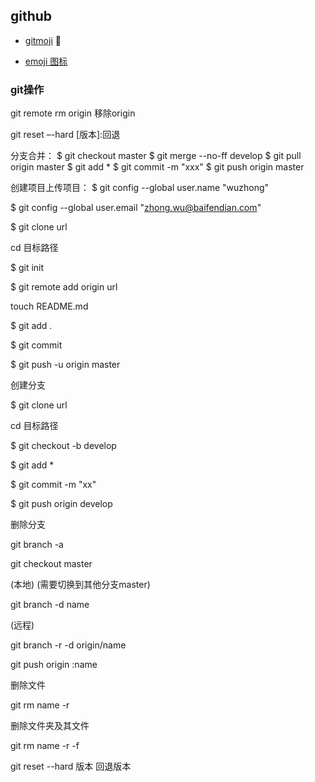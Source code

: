 ## github

- [gitmoji](https://gitmoji.carloscuesta.me/) :art:

- [emoji 图标](https://github.com/scotch-io/All-Github-Emoji-Icons)

### git操作


git remote rm origin  移除origin

git reset –-hard [版本]:回退

分支合并：
$ git checkout master
$ git merge --no-ff develop
$ git pull origin master
$ git add *
$ git commit -m "xxx"
$ git push origin master

创建项目上传项目：
$ git config --global user.name "wuzhong"

$ git config --global user.email "zhong.wu@baifendian.com"

$ git clone url

cd  目标路径

$ git init

$ git remote add origin url

touch README.md

$ git add .

$ git commit  

$ git push -u origin master 


创建分支

$ git clone url 

cd 目标路径

$ git checkout -b develop

$ git add *

$ git commit -m "xx"

$ git push origin develop


删除分支

git  branch -a 

git checkout master

(本地)
(需要切换到其他分支master)

git branch -d  name

(远程)

git branch -r -d origin/name 

git push origin :name

删除文件

git rm name -r 

删除文件夹及其文件

git rm name -r -f


git reset --hard 版本 回退版本 
